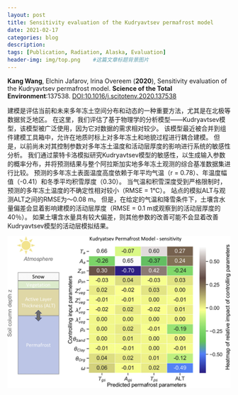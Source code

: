```yaml
---
layout: post
title: Sensitivity evaluation of the Kudryavtsev permafrost model
date: 2021-02-17
categories: blog
description: 
tags: [Publication, Radiation, Alaska, Evaluation]
header-img: img/top.png    #这篇文章标题背景图片
---
```


**Kang Wang**, Elchin Jafarov, Irina Overeem
(**2020**),
Sensitivity evaluation of the Kudryavtsev permafrost model.
**Science of the Total Environment**:137538.
[DOI:10.1016/j.scitotenv.2020.137538](https://doi.org/10.1016/j.scitotenv.2020.137538)

建模是评估当前和未来多年冻土空间分布和动态的一种重要方法，尤其是在北极等数据贫乏地区。
在这里，我们评估了基于物理学的分析模型——Kudryavtsev模型，该模型被广泛使用，因为它对数据的需求相对较少。
该模型最近被合并到组件建模工具箱中，允许在地质时标上对多年冻土和地貌过程进行耦合建模。
但是，以前尚未对其控制参数对多年冻土温度和活动层厚度的影响进行系统的敏感性分析。
我们通过蒙特卡洛模拟研究Kudryavtsev模型的敏感性，以生成输入参数的概率分布，并将预测结果与整个阿拉斯加实地多年冻土观测的综合基准数据集进行比较。
预测的多年冻土表面温度高度依赖于年平均气温（r = 0.78）、年温度幅值（-0.41）和冬季平均积雪厚度（0.30）。
当气温和积雪深度受到严格限制时，预测的多年冻土温度的不确定性相对较小（RMSE = 1°C）。
站点的模拟ALT与观测ALT之间的RMSE为〜0.08 m。
但是，在给定的气温和降雪条件下，土壤含水量偏差会显着影响建模的活动层厚度（RMSE = 0.1 m或观察到的活动层厚度的40％）。
如果土壤含水量具有较大偏差，则其他参数的改善可能不会显着改善Kudryavtsev模型的活动层模拟结果。

<center>
<p><img src="/img/1-s2.0-S0048969720310494-ga1_lrg.jpg" align="center"></p>
</center>